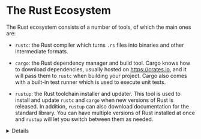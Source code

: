 # The Rust Ecosystem

The Rust ecosystem consists of a number of tools, of which the main ones are:

- `rustc`: the Rust compiler which turns `.rs` files into binaries and other
  intermediate formats.

- `cargo`: the Rust dependency manager and build tool. Cargo knows how to
  download dependencies, usually hosted on <https://crates.io>, and it will pass them to
  `rustc` when building your project. Cargo also comes with a built-in test
  runner which is used to execute unit tests.

- `rustup`: the Rust toolchain installer and updater. This tool is used to
  install and update `rustc` and `cargo` when new versions of Rust is released.
  In addition, `rustup` can also download documentation for the standard
  library. You can have multiple versions of Rust installed at once and `rustup`
  will let you switch between them as needed.

<details>

Key points:

- Rust has a rapid release schedule with a new release coming out
  every six weeks. New releases maintain backwards compatibility with
  old releases --- plus they enable new functionality.

- There are three release channels: "stable", "beta", and "nightly".

- New features are being tested on "nightly", "beta" is what becomes
  "stable" every six weeks.

- Dependencies can also be resolved from alternative [registries], git, folders, and more.

- Rust also has [editions]: the current edition is Rust 2021. Previous
  editions were Rust 2015 and Rust 2018.

  - The editions are allowed to make backwards incompatible changes to
    the language.

  - To prevent breaking code, editions are opt-in: you select the
    edition for your crate via the `Cargo.toml` file.

  - To avoid splitting the ecosystem, Rust compilers can mix code
    written for different editions.

  - Mention that it is quite rare to ever use the compiler directly not through `cargo` (most users never do).

  - It might be worth alluding that Cargo itself is an extremely powerful and comprehensive tool. It is capable of many advanced features including but not limited to:
    - Project/package structure
    - [workspaces]
    - Dev Dependencies and Runtime Dependency management/caching
    - [build scripting]
    - [global installation]
    - It is also extensible with sub command plugins as well (such as [cargo clippy]).
  - Read more from the [official Cargo Book]

[editions]: https://doc.rust-lang.org/edition-guide/
[workspaces]: https://doc.rust-lang.org/cargo/reference/workspaces.html
[build scripting]: https://doc.rust-lang.org/cargo/reference/build-scripts.html
[global installation]: https://doc.rust-lang.org/cargo/commands/cargo-install.html
[cargo clippy]: https://github.com/rust-lang/rust-clippy
[official Cargo Book]: https://doc.rust-lang.org/cargo/
[registries]: https://doc.rust-lang.org/cargo/reference/registries.html

</details>
